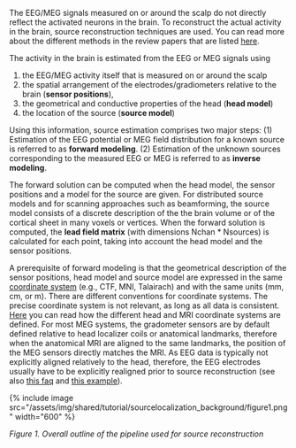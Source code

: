 The EEG/MEG signals measured on or around the scalp do not directly reflect the activated neurons in the brain. To reconstruct the actual activity in the brain, source reconstruction techniques are used. You can read more about the different methods in the review papers that are listed [here](references_to_review_papers_and_teaching_material/#source-estimation).

The activity in the brain is estimated from the EEG or MEG signals using

1.  the EEG/MEG activity itself that is measured on or around the scalp
2.  the spatial arrangement of the electrodes/gradiometers relative to the brain (**sensor positions**),
3.  the geometrical and conductive properties of the head (**head model**)
4.  the location of the source (**source model**)

Using this information, source estimation comprises two major steps: (1) Estimation of the EEG potential or MEG field distribution for a known source is referred to as **forward modeling**. (2) Estimation of the unknown sources corresponding to the measured EEG or MEG is referred to as **inverse modeling**.

The forward solution can be computed when the head model, the sensor positions and a model for the source are given. For distributed source models and for scanning approaches such as beamforming, the source model consists of a discrete description of the the brain volume or of the cortical sheet in many voxels or vertices. When the forward solution is computed, the **lead field matrix** (with dimensions Nchan \* Nsources) is calculated for each point, taking into account the head model and the sensor positions.

A prerequisite of forward modeling is that the geometrical description of the sensor positions, head model and source model are expressed in the same [coordinate system](/faq/coordsys) (e.g., CTF, MNI, Talairach) and with the same units (mm, cm, or m). There are different conventions for coordinate systems. The precise coordinate system is not relevant, as long as all data is consistent. [Here](/faq/coordsys) you can read how the different head and MRI coordinate systems are defined. For most MEG systems, the gradometer sensors are by default defined relative to head localizer coils or anatomical landmarks, therefore when the anatomical MRI are aligned to the same landmarks, the position of the MEG sensors directly matches the MRI. As EEG data is typically not explicitly aligned relatively to the head, therefore, the EEG electrodes usually have to be explicitly realigned prior to source reconstruction (see also [this faq](/faq/how_to_coregister_an_anatomical_mri_with_the_gradiometer_or_electrode_positions) and [this example](/example/electrodes2bem)).

{% include image src="/assets/img/shared/tutorial/sourcelocalization_background/figure1.png" width="600" %}

_Figure 1. Overall outline of the pipeline used for source reconstruction_
